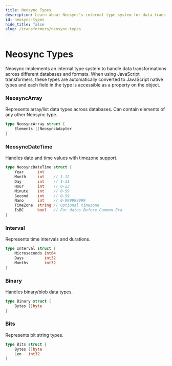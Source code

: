 ```yaml
---
title: Neosync Types
description: Learn about Neosync's internal type system for data transformation
id: neosync-types
hide_title: false
slug: /transformers/neosync-types
---
```


# Neosync Types

Neosync implements an internal type system to handle data transformations across different databases and formats. When using JavaScript transformers, these types are automatically converted to JavaScript native types and each field in the type is accessible as a property on the object.

### NeosyncArray

Represents array/list data types across databases. Can contain elements of any other Neosync type.

```go
type NeosyncArray struct {
    Elements []NeosyncAdapter
}
```

### NeosyncDateTime

Handles date and time values with timezone support.

```go
type NeosyncDateTime struct {
    Year      int
    Month     int    // 1-12
    Day       int    // 1-31
    Hour      int    // 0-23
    Minute    int    // 0-59
    Second    int    // 0-59
    Nano      int    // 0-999999999
    TimeZone  string // Optional timezone
    IsBC      bool   // For dates Before Common Era
}
```

### Interval

Represents time intervals and durations.

```go
type Interval struct {
    Microseconds int64
    Days         int32
    Months       int32
}
```

### Binary

Handles binary/blob data types.

```go
type Binary struct {
    Bytes []byte
}
```

### Bits

Represents bit string types.

```go
type Bits struct {
    Bytes []byte
    Len   int32
}
```
